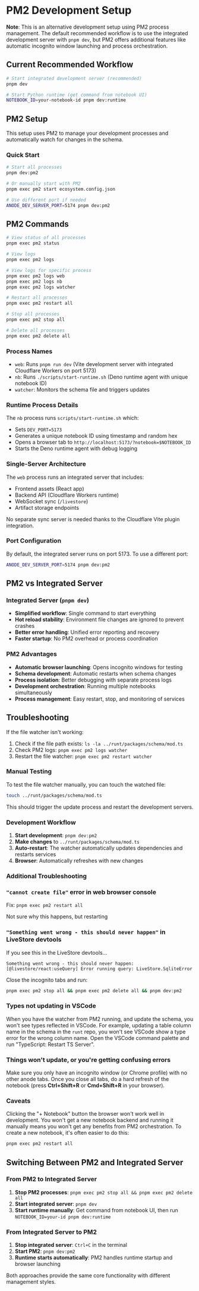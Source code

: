 # PM2 Development Setup

**Note**: This is an alternative development setup using PM2 process management. The default recommended workflow is to use the integrated development server with `pnpm dev`, but PM2 offers additional features like automatic incognito window launching and process orchestration.

## Current Recommended Workflow

```bash
# Start integrated development server (recommended)
pnpm dev

# Start Python runtime (get command from notebook UI)
NOTEBOOK_ID=your-notebook-id pnpm dev:runtime
```

## PM2 Setup

This setup uses PM2 to manage your development processes and automatically watch for changes in the schema.

### Quick Start

```bash
# Start all processes
pnpm dev:pm2

# Or manually start with PM2
pnpm exec pm2 start ecosystem.config.json

# Use different port if needed
ANODE_DEV_SERVER_PORT=5174 pnpm dev:pm2
```

## PM2 Commands

```bash
# View status of all processes
pnpm exec pm2 status

# View logs
pnpm exec pm2 logs

# View logs for specific process
pnpm exec pm2 logs web
pnpm exec pm2 logs nb
pnpm exec pm2 logs watcher

# Restart all processes
pnpm exec pm2 restart all

# Stop all processes
pnpm exec pm2 stop all

# Delete all processes
pnpm exec pm2 delete all
```

### Process Names

- `web`: Runs `pnpm run dev` (Vite development server with integrated Cloudflare Workers on port 5173)
- `nb`: Runs `./scripts/start-runtime.sh` (Deno runtime agent with unique notebook ID)
- `watcher`: Monitors the schema file and triggers updates

### Runtime Process Details

The `nb` process runs `scripts/start-runtime.sh` which:

- Sets `DEV_PORT=5173`
- Generates a unique notebook ID using timestamp and random hex
- Opens a browser tab to `http://localhost:5173/?notebook=$NOTEBOOK_ID`
- Starts the Deno runtime agent with debug logging

### Single-Server Architecture

The `web` process runs an integrated server that includes:

- Frontend assets (React app)
- Backend API (Cloudflare Workers runtime)
- WebSocket sync (`/livestore`)
- Artifact storage endpoints

No separate sync server is needed thanks to the Cloudflare Vite plugin integration.

### Port Configuration

By default, the integrated server runs on port 5173. To use a different port:

```bash
ANODE_DEV_SERVER_PORT=5174 pnpm dev:pm2
```

## PM2 vs Integrated Server

### Integrated Server (`pnpm dev`)
- **Simplified workflow**: Single command to start everything
- **Hot reload stability**: Environment file changes are ignored to prevent crashes
- **Better error handling**: Unified error reporting and recovery
- **Faster startup**: No PM2 overhead or process coordination

### PM2 Advantages
- **Automatic browser launching**: Opens incognito windows for testing
- **Schema development**: Automatic restarts when schema changes
- **Process isolation**: Better debugging with separate process logs
- **Development orchestration**: Running multiple notebooks simultaneously
- **Process management**: Easy restart, stop, and monitoring of services

## Troubleshooting

If the file watcher isn't working:

1. Check if the file path exists: `ls -la ../runt/packages/schema/mod.ts`
2. Check PM2 logs: `pnpm exec pm2 logs watcher`
3. Restart the file watcher: `pnpm exec pm2 restart watcher`

### Manual Testing

To test the file watcher manually, you can touch the watched file:

```bash
touch ../runt/packages/schema/mod.ts
```

This should trigger the update process and restart the development servers.

### Development Workflow

1. **Start development**: `pnpm dev:pm2`
2. **Make changes** to `../runt/packages/schema/mod.ts`
3. **Auto-restart**: The watcher automatically updates dependencies and restarts services
4. **Browser**: Automatically refreshes with new changes

### Additional Troubleshooting

### `"cannot create file"` error in web browser console

Fix: `pnpm exec pm2 restart all`

Not sure why this happens, but restarting

### `"Something went wrong - this should never happen"` in LiveStore devtools

If you see this in the LiveStore devtools...

```
Something went wrong - this should never happen:
[@livestore/react:useQuery] Error running query: LiveStore.SqliteError
```

Close the incognito tabs and run:

```bash
pnpm exec pm2 stop all && pnpm exec pm2 delete all && pnpm dev:pm2
```

### Types not updating in VSCode

When you have the watcher from PM2 running, and update the schema, you won't see types reflected in VSCode. For example, updating a table column name in the schema in the `runt` repo, you won't see VSCode show a type error for the wrong column name. Open the VSCode command palette and run "TypeScript: Restart TS Server".

### Things won't update, or you're getting confusing errors

Make sure you only have an incognito window (or Chrome profile) with no other anode tabs. Once you close all tabs, do a hard refresh of the notebook (press **Ctrl+Shift+R** or **Cmd+Shift+R** in your browser).

### Caveats

Clicking the "+ Notebook" button the browser won't work well in development. You won't get a new notebook backend and running it manually means you won't get any benefits from PM2 orchestration. To create a new notebook, it's often easier to do this:

```bash
pnpm exec pm2 restart all
```

## Switching Between PM2 and Integrated Server

### From PM2 to Integrated Server
1. **Stop PM2 processes**: `pnpm exec pm2 stop all && pnpm exec pm2 delete all`
2. **Start integrated server**: `pnpm dev`
3. **Start runtime manually**: Get command from notebook UI, then run `NOTEBOOK_ID=your-id pnpm dev:runtime`

### From Integrated Server to PM2
1. **Stop integrated server**: `Ctrl+C` in the terminal
2. **Start PM2**: `pnpm dev:pm2`
3. **Runtime starts automatically**: PM2 handles runtime startup and browser launching

Both approaches provide the same core functionality with different management styles.
